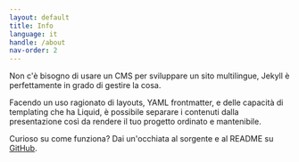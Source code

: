 ```yaml
---
layout: default
title: Info
language: it
handle: /about
nav-order: 2
---
```


Non c'è bisogno di usare un CMS per sviluppare un sito multilingue, Jekyll è perfettamente in grado di gestire la cosa.

Facendo un uso ragionato di layouts, YAML frontmatter, e delle capacità di templating che ha Liquid, è possibile separare i contenuti dalla presentazione così da rendere il tuo progetto ordinato e mantenibile.

Curioso su come funziona? Dai un'occhiata al sorgente e al README su [GitHub](https://github.com/thesmallaxe/i18-static-template).
